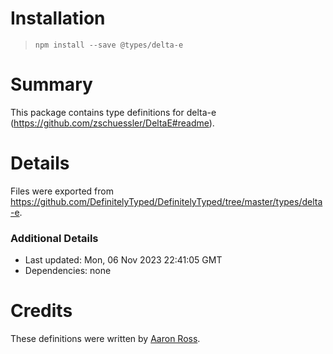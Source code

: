 # Installation
> `npm install --save @types/delta-e`

# Summary
This package contains type definitions for delta-e (https://github.com/zschuessler/DeltaE#readme).

# Details
Files were exported from https://github.com/DefinitelyTyped/DefinitelyTyped/tree/master/types/delta-e.

### Additional Details
 * Last updated: Mon, 06 Nov 2023 22:41:05 GMT
 * Dependencies: none

# Credits
These definitions were written by [Aaron Ross](https://github.com/superhawk610).
